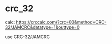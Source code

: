 # crc_32


calc:
https://crccalc.com/?crc=03&method=CRC-32/JAMCRC&datatype=1&outtype=0

use CRC-32/JAMCRC
